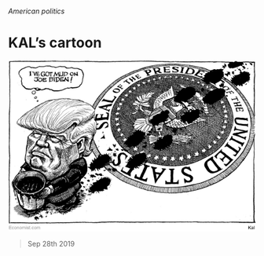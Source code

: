 ###### American politics

# KAL’s cartoon 

![image](images/20190928_wwd000.jpg) 

> Sep 28th 2019 

